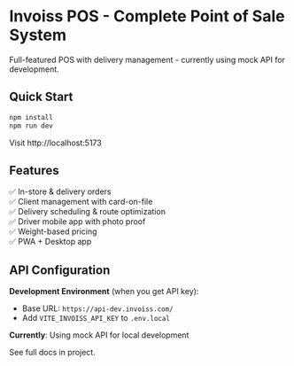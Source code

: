 # Invoiss POS - Complete Point of Sale System

Full-featured POS with delivery management - currently using mock API for development.

## Quick Start

```bash
npm install
npm run dev
```

Visit http://localhost:5173

## Features

✅ In-store & delivery orders  
✅ Client management with card-on-file  
✅ Delivery scheduling & route optimization  
✅ Driver mobile app with photo proof  
✅ Weight-based pricing  
✅ PWA + Desktop app  

## API Configuration

**Development Environment** (when you get API key):
- Base URL: `https://api-dev.invoiss.com/`
- Add `VITE_INVOISS_API_KEY` to `.env.local`

**Currently**: Using mock API for local development

See full docs in project.
